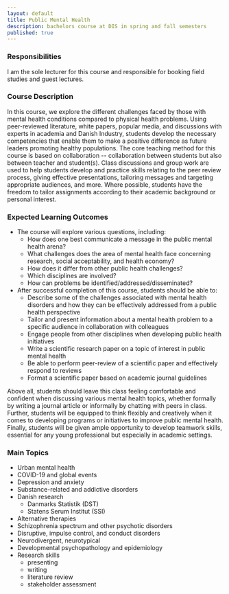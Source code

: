```yaml
---
layout: default
title: Public Mental Health
description: bachelors course at DIS in spring and fall semesters
published: true
---
```


### Responsibilities ###

I am the sole lecturer for this course and responsible for booking field studies and guest lectures.


### Course Description ###

In this course, we explore the different challenges faced by those with mental health conditions compared to physical health problems. Using peer-reviewed literature, white papers, popular media, and discussions with experts in academia and Danish Industry, students develop the necessary competencies that enable them to make a positive difference as future leaders promoting healthy populations. The core teaching method for this course is based on collaboration -- collaboration between students but also between teacher and student(s). Class discussions and group work are used to help students develop and practice skills relating to the peer review process, giving effective presentations, tailoring messages and targeting appropriate audiences, and more. Where possible, students have the freedom to tailor assignments according to their academic background or personal interest.

### Expected Learning Outcomes ###

* The course will explore various questions, including:
	* How does one best communicate a message in the public mental health arena?
	* What challenges does the area of mental health face concerning research, social acceptability, and health economy?
	* How does it differ from other public health challenges?
	* Which disciplines are involved?
	* How can problems be identified/addressed/disseminated?
* After successful completion of this course, students should be able to:
	* Describe some of the challenges associated with mental health disorders and how they can be effectively addressed from a public health perspective
	* Tailor and present information about a mental health problem to a specific audience in collaboration with colleagues
	* Engage people from other disciplines when developing public health initiatives
	* Write a scientific research paper on a topic of interest in public mental health
	* Be able to perform peer-review of a scientific paper and effectively respond to reviews
	* Format a scientific paper based on academic journal guidelines


Above all, students should leave this class feeling comfortable and confident when discussing various mental health topics, whether formally by writing a journal article or informally by chatting with peers in class. Further, students will be equipped to think flexibly and creatively when it comes to developing programs or initiatives to improve public mental health. Finally, students will be given ample opportunity to develop teamwork skills, essential for any young professional but especially in academic settings.


### Main Topics ###

* Urban mental health
* COVID-19 and global events
* Depression and anxiety
* Substance-related and addictive disorders
* Danish research
	* Danmarks Statistik (DST)
	* Statens Serum Institut (SSI)
* Alternative therapies
* Schizophrenia spectrum and other psychotic disorders
* Disruptive, impulse control, and conduct disorders
* Neurodivergent, neurotypical
* Developmental psychopathology and epidemiology
* Research skills
	* presenting
	* writing
	* literature review
	* stakeholder assessment